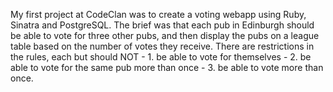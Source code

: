 My first project at CodeClan was to create a voting webapp using Ruby, Sinatra and PostgreSQL. The brief was that each pub in Edinburgh should be able to vote for three other pubs, and then display the pubs on a league table based on the number of votes they receive. There are restrictions in the rules, each but should NOT - 1. be able to vote for themselves - 2. be able to vote for the same pub more than once - 3. be able to vote more than once. 
